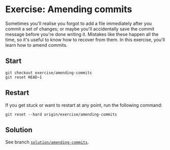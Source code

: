 # Exercise: Amending commits

Sometimes you'll realise you forgot to add a file immediately after you commit a set of changes; or maybe you'll accidentally save the commit message before you're done writing it. Mistakes like these happen all the time, so it's useful to know how to recover from them. In this exercise, you'll learn how to amend commits.

## Start

```
git checkout exercise/amending-commits
git reset HEAD~1
```

## Restart

If you get stuck or want to restart at any point, run the following command:

```
git reset --hard origin/exercise/amending-commits
```

## Solution

See branch [`solution/amending-commits`][solution].

[solution]: https://github.com/alextercete/practical-git/tree/solution/amending-commits